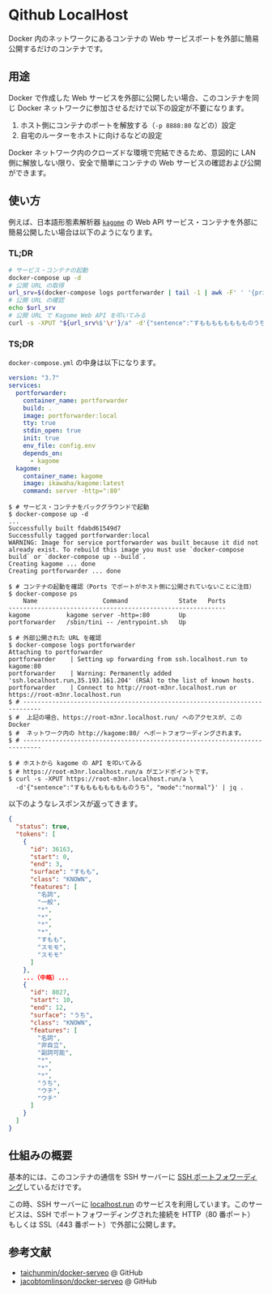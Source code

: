 # Qithub LocalHost

Docker 内のネットワークにあるコンテナの Web サービスポートを外部に簡易公開するだけのコンテナです。

## 用途

Docker で作成した Web サービスを外部に公開したい場合、このコンテナを同じ Docker ネットワークに参加させるだけで以下の設定が不要になります。

1. ホスト側にコンテナのポートを解放する（`-p 8888:80` などの）設定
2. 自宅のルーターをホストに向けるなどの設定

Docker ネットワーク内のクローズドな環境で完結できるため、意図的に LAN 側に解放しない限り、安全で簡単にコンテナの Web サービスの確認および公開ができます。

## 使い方

例えば、日本語形態素解析器 [`kagome`](https://qiita.com/KEINOS/items/8b5e3a251430db89de3f) の Web API サービス・コンテナを外部に簡易公開したい場合は以下のようになります。

### TL;DR

```bash
# サービス・コンテナの起動
docker-compose up -d
# 公開 URL の取得
url_srv=$(docker-compose logs portforwarder | tail -1 | awk -F' ' '{print $NF}' | grep localhost.run)
# 公開 URL の確認
echo $url_srv
# 公開 URL で Kagome Web API を叩いてみる
curl -s -XPUT "${url_srv%$'\r'}/a" -d'{"sentence":"すもももももももものうち", "mode":"normal"}' | jq .
```

### TS;DR

`docker-compose.yml` の中身は以下になります。

```yaml
version: "3.7"
services:
  portforwarder:
    container_name: portforwarder
    build: .
    image: portforwarder:local
    tty: true
    stdin_open: true
    init: true
    env_file: config.env
    depends_on:
      - kagome
  kagome:
    container_name: kagome
    image: ikawaha/kagome:latest
    command: server -http=":80"
```

```shellsession
$ # サービス・コンテナをバックグラウンドで起動
$ docker-compose up -d
...
Successfully built fdabd61549d7
Successfully tagged portforwarder:local
WARNING: Image for service portforwarder was built because it did not already exist. To rebuild this image you must use `docker-compose build` or `docker-compose up --build`.
Creating kagome ... done
Creating portforwarder ... done
```

```shellsession
$ # コンテナの起動を確認（Ports でポートがホスト側に公開されていないことに注目）
$ docker-compose ps
    Name                  Command              State   Ports
------------------------------------------------------------
kagome          kagome server -http=:80        Up
portforwarder   /sbin/tini -- /entrypoint.sh   Up
```

```shellsession
$ # 外部公開された URL を確認
$ docker-compose logs portforwarder
Attaching to portforwarder
portforwarder    | Setting up forwarding from ssh.localhost.run to kagome:80
portforwarder    | Warning: Permanently added 'ssh.localhost.run,35.193.161.204' (RSA) to the list of known hosts.
portforwarder    | Connect to http://root-m3nr.localhost.run or https://root-m3nr.localhost.run
$ # ---------------------------------------------------------------------------
$ #  上記の場合、https://root-m3nr.localhost.run/ へのアクセスが、この Docker
$ #  ネットワーク内の http://kagome:80/ へポートフォワーディングされます。
$ # ---------------------------------------------------------------------------
```

```shellsession
$ # ホストから kagome の API を叩いてみる
$ # https://root-m3nr.localhost.run/a がエンドポイントです。
$ curl -s -XPUT https://root-m3nr.localhost.run/a \
  -d'{"sentence":"すもももももももものうち", "mode":"normal"}' | jq .
```

以下のようなレスポンスが返ってきます。

```json
{
  "status": true,
  "tokens": [
    {
      "id": 36163,
      "start": 0,
      "end": 3,
      "surface": "すもも",
      "class": "KNOWN",
      "features": [
        "名詞",
        "一般",
        "*",
        "*",
        "*",
        "*",
        "すもも",
        "スモモ",
        "スモモ"
      ]
    },
    ...（中略）...
    {
      "id": 8027,
      "start": 10,
      "end": 12,
      "surface": "うち",
      "class": "KNOWN",
      "features": [
        "名詞",
        "非自立",
        "副詞可能",
        "*",
        "*",
        "*",
        "うち",
        "ウチ",
        "ウチ"
      ]
    }
  ]
}
```

## 仕組みの概要

基本的には、このコンテナの通信を SSH サーバーに [SSH ポートフォワーディング](https://www.google.com/search?q=site:qiita.com+ssh%E3%83%9D%E3%83%BC%E3%83%88%E3%83%95%E3%82%A9%E3%83%AF%E3%83%BC%E3%83%87%E3%82%A3%E3%83%B3%E3%82%B0)しているだけです。

この時、SSH サーバーに [localhost.run](https://localhost.run/) のサービスを利用しています。このサービスは、SSH でポートフォワーディングされた接続を HTTP（80 番ポート） もしくは SSL（443 番ポート）で外部に公開します。

## 参考文献

- [taichunmin/docker-serveo](https://github.com/taichunmin/docker-serveo) @ GitHub
- [jacobtomlinson/docker-serveo](https://github.com/jacobtomlinson/docker-serveo) @ GitHub
